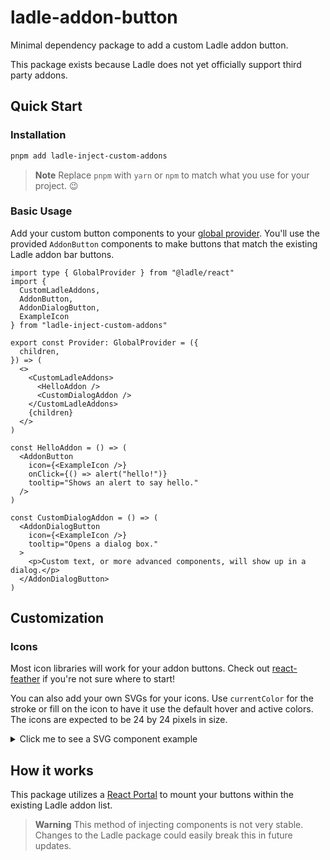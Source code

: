 # ladle-addon-button
Minimal dependency package to add a custom Ladle addon button.

This package exists because Ladle does not yet officially support third party addons.

## Quick Start

### Installation

```sh
pnpm add ladle-inject-custom-addons
```

> **Note**
> Replace `pnpm` with `yarn` or `npm` to match what you use for your project. 😉

### Basic Usage

Add your custom button components to your [global provider](https://ladle.dev/docs/providers). You'll use the provided `AddonButton` components to make buttons that match the existing Ladle addon bar buttons.

```tsx
import type { GlobalProvider } from "@ladle/react"
import {
  CustomLadleAddons,
  AddonButton,
  AddonDialogButton,
  ExampleIcon
} from "ladle-inject-custom-addons"

export const Provider: GlobalProvider = ({
  children,
}) => (
  <>
    <CustomLadleAddons>
      <HelloAddon />
      <CustomDialogAddon />
    </CustomLadleAddons>
    {children}
  </>
)

const HelloAddon = () => (
  <AddonButton
    icon={<ExampleIcon />}
    onClick={() => alert("hello!")}
    tooltip="Shows an alert to say hello."
  />
)

const CustomDialogAddon = () => (
  <AddonDialogButton
    icon={<ExampleIcon />}
    tooltip="Opens a dialog box."
  >
    <p>Custom text, or more advanced components, will show up in a dialog.</p>
  </AddonDialogButton>
)
```

## Customization

### Icons

Most icon libraries will work for your addon buttons. Check out [react-feather](https://github.com/feathericons/react-feather) if you're not sure where to start!

You can also add your own SVGs for your icons. Use `currentColor` for the stroke or fill on the icon to have it use the default hover and active colors. The icons are expected to be 24 by 24 pixels in size.

<details><summary>Click me to see a SVG component example</summary>

```tsx
const MyIcon = () => (
  <svg
    width={24}
    height={24}
    strokeWidth={2}
    viewport="0 0 24 24"
    stroke="currentcolor"
  >
    <ellipse cx="12" cy="12" rx="10" ry="10" />
  </svg>
)
```
</details>

## How it works

This package utilizes a [React Portal](https://react.dev/reference/react-dom/createPortal) to mount your buttons within the existing Ladle addon list.

> **Warning**
> This method of injecting components is not very stable. Changes to the Ladle package could easily break this in future updates.
